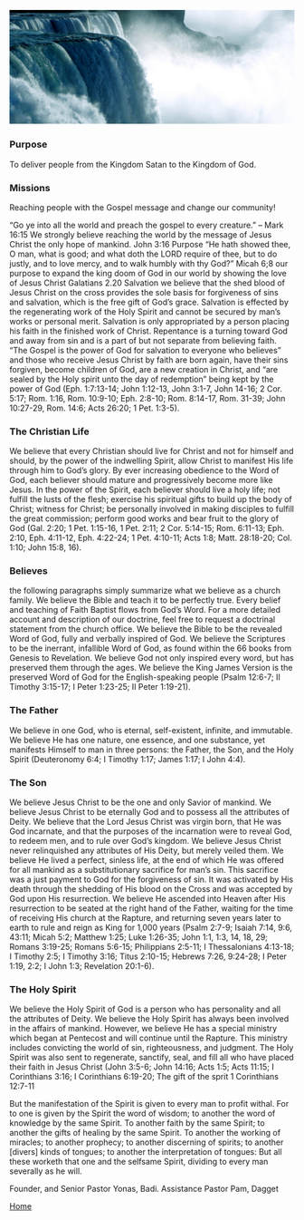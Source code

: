 ![alt text](cropped-niagara-218591.jpg)


### Purpose

To deliver people from the Kingdom Satan to the Kingdom of God.

### Missions

Reaching people with the Gospel message and change our community!

“Go ye into all the world and preach the gospel to every creature.” – Mark 16:15 We strongly believe reaching the world by the message of Jesus Christ the only hope of mankind. John 3:16 Purpose “He hath showed thee, O man, what is good; and what doth the LORD require of thee, but to do justly, and to love mercy, and to walk humbly with thy God?” Micah 6;8 our purpose to expand the king doom of God in our world by showing the love of Jesus Christ Galatians 2.20 Salvation we believe that the shed blood of Jesus Christ on the cross provides the sole basis for forgiveness of sins and salvation, which is the free gift of God’s grace. Salvation is effected by the regenerating work of the Holy Spirit and cannot be secured by man’s works or personal merit. Salvation is only appropriated by a person placing his faith in the finished work of Christ. Repentance is a turning toward God and away from sin and is a part of but not separate from believing faith. “The Gospel is the power of God for salvation to everyone who believes” and those who receive Jesus Christ by faith are born again, have their sins forgiven, become children of God, are a new creation in Christ, and “are sealed by the Holy spirit unto the day of redemption” being kept by the power of God (Eph. 1:7:13-14; John 1:12-13, John 3:1-7, John 14-16; 2 Cor. 5:17; Rom. 1:16, Rom. 10:9-10; Eph. 2:8-10; Rom. 8:14-17, Rom. 31-39; John 10:27-29, Rom. 14:6; Acts 26:20; 1 Pet. 1:3-5).

### The Christian Life

We believe that every Christian should live for Christ and not for himself and should, by the power of the indwelling Spirit, allow Christ to manifest His life through him to God’s glory. By ever increasing obedience to the Word of God, each believer should mature and progressively become more like Jesus. In the power of the Spirit, each believer should live a holy life; not fulfill the lusts of the flesh; exercise his spiritual gifts to build up the body of Christ; witness for Christ; be personally involved in making disciples to fulfill the great commission; perform good works and bear fruit to the glory of God (Gal. 2:20; 1 Pet. 1:15-16, 1 Pet. 2:11; 2 Cor. 5:14-15; Rom. 6:11-13; Eph. 2:10, Eph. 4:11-12, Eph. 4:22-24; 1 Pet. 4:10-11; Acts 1:8; Matt. 28:18-20; Col. 1:10; John 15:8, 16).

### Believes

the following paragraphs simply summarize what we believe as a church family. We believe the Bible and teach it to be perfectly true. Every belief and teaching of Faith Baptist flows from God’s Word. For a more detailed account and description of our doctrine, feel free to request a doctrinal statement from the church office. We believe the Bible to be the revealed Word of God, fully and verbally inspired of God. We believe the Scriptures to be the inerrant, infallible Word of God, as found within the 66 books from Genesis to Revelation. We believe God not only inspired every word, but has preserved them through the ages. We believe the King James Version is the preserved Word of God for the English-speaking people (Psalm 12:6-7; II Timothy 3:15-17; I Peter 1:23-25; II Peter 1:19-21).


### The Father

We believe in one God, who is eternal, self-existent, infinite, and immutable. We believe He has one nature, one essence, and one substance, yet manifests Himself to man in three persons: the Father, the Son, and the Holy Spirit (Deuteronomy 6:4; I Timothy 1:17; James 1:17; I John 4:4).

### The Son

We believe Jesus Christ to be the one and only Savior of mankind. We believe Jesus Christ to be eternally God and to possess all the attributes of Deity. We believe that the Lord Jesus Christ was virgin born, that He was God incarnate, and that the purposes of the incarnation were to reveal God, to redeem men, and to rule over God’s kingdom. We believe Jesus Christ never relinquished any attributes of His Deity, but merely veiled them. We believe He lived a perfect, sinless life, at the end of which He was offered for all mankind as a substitutionary sacrifice for man’s sin. This sacrifice was a just payment to God for the forgiveness of sin. It was activated by His death through the shedding of His blood on the Cross and was accepted by God upon His resurrection. We believe He ascended into Heaven after His resurrection to be seated at the right hand of the Father, waiting for the time of receiving His church at the Rapture, and returning seven years later to earth to rule and reign as King for 1,000 years (Psalm 2:7-9; Isaiah 7:14, 9:6, 43:11; Micah 5:2; Matthew 1:25; Luke 1:26-35; John 1:1, 1:3, 14, 18, 29; Romans 3:19-25; Romans 5:6-15; Philippians 2:5-11; I Thessalonians 4:13-18; I Timothy 2:5; I Timothy 3:16; Titus 2:10-15; Hebrews 7:26, 9:24-28; I Peter 1:19, 2:2; I John 1:3; Revelation 20:1-6).

### The Holy Spirit

We believe the Holy Spirit of God is a person who has personality and all the attributes of Deity. We believe the Holy Spirit has always been involved in the affairs of mankind. However, we believe He has a special ministry which began at Pentecost and will continue until the Rapture. This ministry includes convicting the world of sin, righteousness, and judgment. The Holy Spirit was also sent to regenerate, sanctify, seal, and fill all who have placed their faith in Jesus Christ (John 3:5-6; John 14:16; Acts 1:5; Acts 11:15; I Corinthians 3:16; I Corinthians 6:19-20; The gift of the sprit 1 Corinthians 12:7-11

But the manifestation of the Spirit is given to every man to profit withal. For to one is given by the Spirit the word of wisdom; to another the word of knowledge by the same Spirit. To another faith by the same Spirit; to another the gifts of healing by the same Spirit. To another the working of miracles; to another prophecy; to another discerning of spirits; to another [divers] kinds of tongues; to another the interpretation of tongues: But all these worketh that one and the selfsame Spirit, dividing to every man severally as he will.

Founder, and Senior Pastor Yonas, Badi. Assistance Pastor Pam, Dagget

[Home](README.md)
